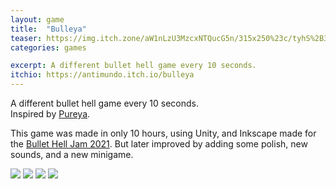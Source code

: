 ```yaml
---
layout: game
title:  "Bulleya"
teaser: https://img.itch.zone/aW1nLzU3MzcxNTQucG5n/315x250%23c/tyhS%2B3.png
categories: games

excerpt: A different bullet hell game every 10 seconds.
itchio: https://antimundo.itch.io/bulleya
---
```


A different bullet hell game every 10 seconds.\
Inspired by [Pureya](https://majorariatto.itch.io/pureya).

This game was made in only 10 hours, using Unity, and Inkscape made for the [Bullet Hell Jam 2021](https://itch.io/jam/bullet-jam-2021). But later improved by adding some polish, new sounds, and a new minigame.

<div class="img-container">
    <img src="https://img.itch.zone/aW1hZ2UvMTAwNzIxMS81NzQyODQ4LnBuZw==/original/rl83Mg.png">
    <img src="https://img.itch.zone/aW1hZ2UvMTAwNzIxMS81NzQyOTMxLmdpZg==/original/QWiPKk.gif">
    <img src="https://img.itch.zone/aW1hZ2UvMTAwNzIxMS81NzQ2NTkyLnBuZw==/original/g5C%2FKH.png">
    <img src="https://img.itch.zone/aW1hZ2UvMTAwNzIxMS81NzQ2NTkwLnBuZw==/original/6fdwUr.png">
</div>